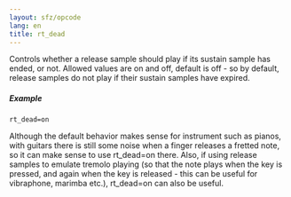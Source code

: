 ```yaml
---
layout: sfz/opcode
lang: en
title: rt_dead
---
```

Controls whether a release sample should play if its sustain sample has ended,
or not. Allowed values are on and off, default is off - so by default, release
samples do not play if their sustain samples have expired.

##### Example

```
rt_dead=on
```

Although the default behavior makes sense for instrument such as pianos, with
guitars there is still some noise when a finger releases a fretted note, so it
can make sense to use rt_dead=on there. Also, if using release samples to
emulate tremolo playing (so that the note plays when the key is pressed, and
again when the key is released - this can be useful for vibraphone, marimba etc.),
rt_dead=on can also be useful.
